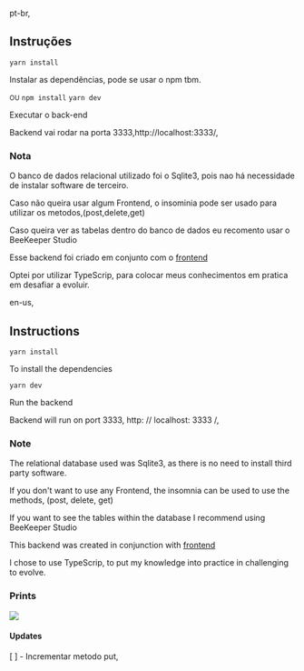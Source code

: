 pt-br,

## Instruções

`yarn install` <p>Instalar as dependências, pode se usar o npm tbm.</p> <small>OU</small>
`npm install`
`yarn dev` <p>Executar o back-end</p>

<p>Backend vai rodar na porta 3333,http://localhost:3333/,</p>

### Nota

<p>O banco de dados relacional utilizado foi o Sqlite3, pois nao há necessidade de instalar software de terceiro.</p>
<p>Caso não queira usar algum Frontend, o insominia pode ser usado para utilizar os metodos,(post,delete,get)</p>
<p>Caso queira ver as tabelas dentro do banco de dados eu recomento usar o BeeKeeper Studio</p>
<p>Esse backend foi criado em conjunto com o <a href="https://github.com/RpThiagoluiz/dev-challenger-frontend" target="_blank"
rel="noopener noreferrer">frontend</a></p>
<p>Optei por utilizar TypeScrip, para colocar meus conhecimentos em pratica em desafiar a evoluir.</p>

en-us,

## Instructions

`yarn install` <p> To install the dependencies</p>
`yarn dev` <p> Run the backend </p>

<p> Backend will run on port 3333, http: // localhost: 3333 /, </p>

### Note

<p> The relational database used was Sqlite3, as there is no need to install third party software. </p>
<p> If you don't want to use any Frontend, the insomnia can be used to use the methods, (post, delete, get) </p>
<p> If you want to see the tables within the database I recommend using BeeKeeper Studio </p>
<p> This backend was created in conjunction with <a href = "https://github.com/RpThiagoluiz/dev-challenger-frontend" target = "_ blank"
rel = "noopener noreferrer"> frontend </a> </p>
<p> I chose to use TypeScrip, to put my knowledge into practice in challenging to evolve. </p>

### Prints

![](./ImgRead.ME/.png)

<h4>Updates</h4>

[ ] - Incrementar metodo put,

